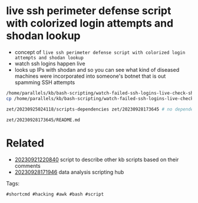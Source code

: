 # live ssh perimeter defense script with colorized login attempts and shodan lookup

- concept of `live ssh perimeter defense script with colorized login attempts and shodan lookup`
- watch ssh logins happen live
- looks up IPs with shodan and so you can see what kind of diseased machines were incorporated into someone's botnet that is out spamming SSH attempts

```bash
/home/parallels/kb/bash-scripting/watch-failed-ssh-logins-live-check-shodan.sh # watch failed ssh login attempts as a live stream
cp /home/parallels/kb/bash-scripting/watch-failed-ssh-logins-live-check-shodan.sh .

zet/20230925024118/scripts-dependencies zet/20230928173645 # no dependencies?

```

` zet/20230928173645/README.md `

# Related

- [20230921220840](/zet/20230921220840/README.md) script to describe other kb scripts based on their comments
- [20230928171946](/zet/20230928171946/README.md) data analysis scripting hub

Tags:

    #shortcmd #hacking #awk #bash #script
